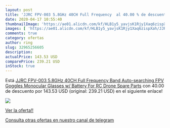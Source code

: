```yaml
---
layout: post
title: 'JJRC FPV-003 5.8GHz 40CH Full Frequency  al 40.00 % de descuento'
date: 2020-04-17 10:55:40
thumbnailImage: 'https://ae01.alicdn.com/kf/HLB1y5_yavjsK1Rjy1Xaq6zispXah/JJRC-FPV-003-5-8GHz-40CH-Full-Frequency-Band-Auto-searching-FPV-Goggles-Monocular-Glasses-w.jpg_350x350._SL200_.jpg'
images: [ 'https://ae01.alicdn.com/kf/HLB1y5_yavjsK1Rjy1Xaq6zispXah/JJRC-FPV-003-5-8GHz-40CH-Full-Frequency-Band-Auto-searching-FPV-Goggles-Monocular-Glasses-w.jpg_350x350._SL200_.jpg' ]
comments: true
category: ofertas
author: ring
slug: 32965256605
description:
actualPrice: 143.53 USD
comparePrice: 239.21 USD
inStock: true
---
```


Está [JJRC FPV-003 5.8GHz 40CH Full Frequency Band Auto-searching FPV Goggles Monocular Glasses w/ Battery For RC  Drone Spare Parts](https://www.amazon.com/dp/32965256605/?tag=redken08-20) con 40.00 de descuento por 143.53 USD (original: 239.21 USD) en el siguiente enlace!

[![](https://ae01.alicdn.com/kf/HLB1y5_yavjsK1Rjy1Xaq6zispXah/JJRC-FPV-003-5-8GHz-40CH-Full-Frequency-Band-Auto-searching-FPV-Goggles-Monocular-Glasses-w.jpg_350x350._SL200_.jpg)](https://www.amazon.com/dp/32965256605/?tag=redken08-20)

[Ver la oferta!!](https://www.amazon.com/dp/32965256605/?tag=redken08-20)

[Consulta otras ofertas en nuestro canal de telegram](https://t.me/s/ofertas25)
